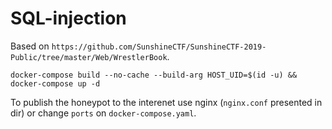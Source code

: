 # SQL-injection

Based on `https://github.com/SunshineCTF/SunshineCTF-2019-Public/tree/master/Web/WrestlerBook`.

```shell
docker-compose build --no-cache --build-arg HOST_UID=$(id -u) && docker-compose up -d
```

To publish the honeypot to the interenet use nginx (`nginx.conf` presented in dir) or change `ports` on `docker-compose.yaml`.
